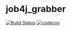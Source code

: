 # job4j_grabber
[![Build Status](https://app.travis-ci.com/psihicus/job4j_grabber.svg?branch=master)](https://app.travis-ci.com/psihicus/job4j_grabber)
[![codecov](https://codecov.io/gh/psihicus/job4j_grabber/branch/master/graph/badge.svg?token=A8BUIPZAOJ)](https://codecov.io/gh/psihicus/job4j_grabber)